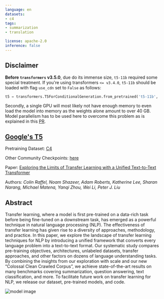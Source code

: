```yaml
---
language: en
datasets:
- c4
tags:
- summarization
- translation

license: apache-2.0
inference: false
---
```


## Disclaimer

**Before `transformers` v3.5.0**, due do its immense size, `t5-11b` required some special treatment. 
If you're using transformers `<= v3.4.0`, `t5-11b` should be loaded with flag `use_cdn` set to `False` as follows:

```python
t5 = transformers.T5ForConditionalGeneration.from_pretrained('t5-11b', use_cdn = False)
```

Secondly, a single GPU will most likely not have enough memory to even load the model into memory as the weights alone amount to over 40 GB.
Model parallelism has to be used here to overcome this problem as is explained in this [PR](https://github.com/huggingface/transformers/pull/3578).

## [Google's T5](https://ai.googleblog.com/2020/02/exploring-transfer-learning-with-t5.html) 

Pretraining Dataset: [C4](https://huggingface.co/datasets/c4)

Other Community Checkpoints: [here](https://huggingface.co/models?search=t5)

Paper: [Exploring the Limits of Transfer Learning with a Unified Text-to-Text Transformer](https://arxiv.org/pdf/1910.10683.pdf)

Authors: *Colin Raffel, Noam Shazeer, Adam Roberts, Katherine Lee, Sharan Narang, Michael Matena, Yanqi Zhou, Wei Li, Peter J. Liu* 

## Abstract

Transfer learning, where a model is first pre-trained on a data-rich task before being fine-tuned on a downstream task, has emerged as a powerful technique in natural language processing (NLP). The effectiveness of transfer learning has given rise to a diversity of approaches, methodology, and practice. In this paper, we explore the landscape of transfer learning techniques for NLP by introducing a unified framework that converts every language problem into a text-to-text format. Our systematic study compares pre-training objectives, architectures, unlabeled datasets, transfer approaches, and other factors on dozens of language understanding tasks. By combining the insights from our exploration with scale and our new “Colossal Clean Crawled Corpus”, we achieve state-of-the-art results on many benchmarks covering summarization, question answering, text classification, and more. To facilitate future work on transfer learning for NLP, we release our dataset, pre-trained models, and code.

![model image](https://camo.githubusercontent.com/623b4dea0b653f2ad3f36c71ebfe749a677ac0a1/68747470733a2f2f6d69726f2e6d656469756d2e636f6d2f6d61782f343030362f312a44304a31674e51663876727255704b657944387750412e706e67)

